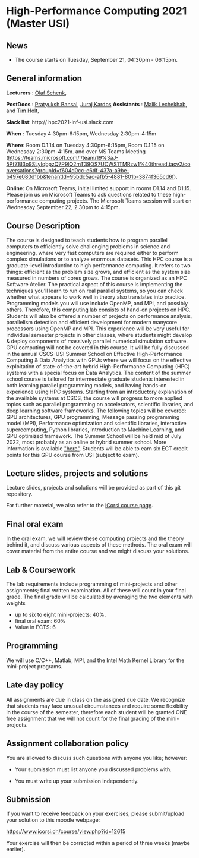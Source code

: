 #  High-Performance Computing 2021 (Master USI)

## News

* The course starts on Tuesday, September 21, 04:30pm - 06:15pm.

## General information

**Lecturers**   : [Olaf Schenk](mailto:oschenk@ethz.ch),

**PostDocs**   :  [Pratyuksh Bansal](mailto:bansap@usi.ch),
                  [Juraj Kardos](mailto:juraj.kardos@usi.ch)
**Assistants**  : [Malik Lechekhab](mailto:malik.lechekhab@usi.ch),
                  and [Tim Holt](mailto:timothy.holt@usi.ch),

**Slack list**: http:// hpc2021-inf-usi.slack.com

**When** : Tuesday 4:30pm-6:15pm, Wednesday 2:30pm-4:15m

**Where**: Room D.1.14 on Tuesday 4:30pm-6:15pm, Room D.1.15 on Wednesday 2:30pm-4:15m.
and over MS Teams Meeting (https://teams.microsoft.com/l/team/19%3aJ-5PfZ8l3o9SLyIqbpzQ7P9lQ2mT39QS7UOWS1TMRzw1%40thread.tacv2/conversations?groupId=f604d0cc-e6df-437a-a9be-b497e080d1bb&tenantId=95bdc5ac-afb5-4881-801b-3874f365cd6f).

**Online**: 
On Microsoft Teams, initial limited support in rooms D1.14 and D1.15. Please join us on Microsoft Teams to ask questions related to these high-performance computing projects. The Microsoft Teams session will start on Wednesday September 22, 2.30pm to 4:15pm. 

## Course Description
The course is designed to teach students how to program parallel computers to efficiently solve challenging problems in science and engineering, where very fast computers are required either to perform complex simulations or to analyze enormous datasets. This HPC course is a graduate-level introduction to high performance computing. It refers to two things: efficient as the problem size grows, and efficient as the system size measured in numbers of cores grows. The course is organized as an HPC Software Atelier. The practical aspect of this course is implementing the techniques you’ll learn to run on real parallel systems, so you can check whether what appears to work well in theory also translates into practice. Programming models you will use include OpenMP, and MPI, and possibly others. Therefore, this computing lab consists of hand-on projects on HPC. Students will also be offered a number of projects on performance analysis, parallelism detection and efficient development for modern manycore processors using OpenMP and MPI. This experience will be very useful for individual semester projects in other classes, where students might develop & deploy components of massively parallel numerical simulation software. GPU computing will not be covered in this course. It will be fully discussed in the annual CSCS-USI Summer School on Effective High-Performance Computing & Data Analytics with GPUs where we will focus on the effective exploitation of state-of-the-art hybrid High-Performance Computing (HPC) systems with a special focus on Data Analytics. The content of the summer school course is tailored for intermediate graduate students interested in both learning parallel programming models, and having hands-on experience using HPC systems. Starting from an introductory explanation of the available systems at CSCS, the course will progress to more applied topics such as parallel programming on accelerators, scientific libraries, and deep learning software frameworks. The following topics will be covered: GPU architectures, GPU programming, Message passing programming model (MPI), Performance optimization and scientific libraries, interactive supercomputing, Python libraries, Introduction to Machine Learning, and GPU optimized framework. The Summer School will be held mid of July 2022, most probably as an online or hybrid summer school. More information is available
["here"](https://www.cscs.ch/events/upcoming-events/event-detail/cscs-usi-summer-school-2021).  Students will be able to earn six ECT credit points for this GPU course from USI (subject to exam).



## Lecture slides, projects and solutions
Lecture slides, projects and solutions will be provided as part of this
git repository.

For further material, we also refer to the [iCorsi course
page](https://www.icorsi.ch/course/view.php?id=12615).


## Final oral exam
In the oral exam, we will review these computing projects and the theory behind it, and discuss various aspects of these methods. The oral exam will cover material from the entire course and we might discuss your solutions.

## Lab & Coursework
The lab requirements include programming of mini-projects and other assignments; final written examination. All of these will count in your final grade. The final grade will be calculated by averaging the two elements with weights

  * up to six to eight mini-projects: 40%.
  * final oral exam: 60%
  * Value in ECTS: 6


## Programming
We will use C/C++, Matlab, MPI, and the Intel Math Kernel Library for
the mini-project programs.


## Late day policy
All assignments are due in class on the assigned due date.  We
recognize that students may face unusual circumstances and require
some flexibility in the course of the semester, therefore each student
will be granted ONE free assignment that we will not count for the
final grading of the mini-projects.


## Assignment collaboration policy
You are allowed to discuss such questions with anyone you like; however:

* Your submission must list anyone you discussed problems with.

* You must write up your submission independently.

## Submission
If you want to receive feedback on your exercises, please
submit/upload your solution to this moodle webpage:

<https://www.icorsi.ch/course/view.php?id=12615>

Your exercise will then be corrected within a period of three weeks
(maybe earlier).



